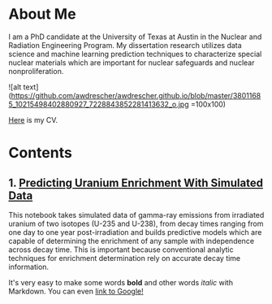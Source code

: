# About Me

I am a PhD candidate at the University of Texas at Austin in the Nuclear and Radiation Engineering Program. My dissertation research utilizes data science and machine learning prediction techniques to characterize special nuclear materials which are important for nuclear safeguards and nuclear nonproliferation. 

![alt text](https://github.com/awdrescher/awdrescher.github.io/blob/master/38011685_10215498402880927_7228843852281413632_o.jpg =100x100)

[Here](Adam_Drescher_CV.pdf) is my CV.

# Contents

## 1. [Predicting Uranium Enrichment With Simulated Data](SCALE_Predictions_Clean.ipynb)
This notebook takes simulated data of gamma-ray emissions from irradiated uranium of two isotopes (U-235 and U-238), from decay times ranging from one day to one year post-irradiation and builds predictive models which are capable of determining the enrichment of any sample with independence across decay time. This is important because conventional analytic techniques for enrichment determination rely on accurate decay time information.


It's very easy to make some words **bold** and other words *italic* with Markdown. You can even [link to Google!](http://google.com)

